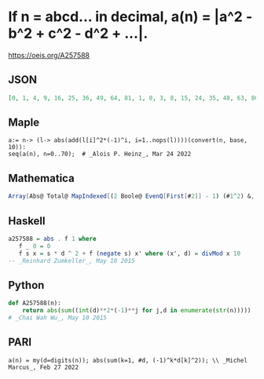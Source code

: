 # If n \= abcd\.\.\. in decimal, a\(n\) \= \|a^2 \- b^2 \+ c^2 \- d^2 \+ \.\.\.\|\.
https://oeis.org/A257588
## JSON
```JSON
[0, 1, 4, 9, 16, 25, 36, 49, 64, 81, 1, 0, 3, 8, 15, 24, 35, 48, 63, 80, 4, 3, 0, 5, 12, 21, 32, 45, 60, 77, 9, 8, 5, 0, 7, 16, 27, 40, 55, 72, 16, 15, 12, 7, 0, 9, 20, 33, 48, 65, 25, 24, 21, 16, 9, 0, 11, 24, 39, 56, 36, 35, 32, 27, 20, 11, 0, 13, 28, 45, 49]
```
## Maple
```Maple
a:= n-> (l-> abs(add(l[i]^2*(-1)^i, i=1..nops(l))))(convert(n, base, 10)):
seq(a(n), n=0..70);  # _Alois P. Heinz_, Mar 24 2022
```
## Mathematica
```Mathematica
Array[Abs@ Total@ MapIndexed[(2 Boole@ EvenQ[First[#2]] - 1) (#1^2) &, IntegerDigits[#]] &, 70] (* _Michael De Vlieger_, Feb 27 2022 *)
```
## Haskell
```Haskell
a257588 = abs . f 1 where
   f _ 0 = 0
   f s x = s * d ^ 2 + f (negate s) x' where (x', d) = divMod x 10
-- _Reinhard Zumkeller_, May 10 2015
```
## Python
```Python
def A257588(n):
    return abs(sum((int(d)**2*(-1)**j for j,d in enumerate(str(n)))))
# _Chai Wah Wu_, May 10 2015
```
## PARI
```PARI
a(n) = my(d=digits(n)); abs(sum(k=1, #d, (-1)^k*d[k]^2)); \\ _Michel Marcus_, Feb 27 2022
```
